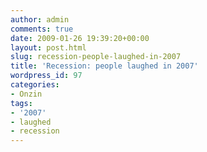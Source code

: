 ```yaml
---
author: admin
comments: true
date: 2009-01-26 19:39:20+00:00
layout: post.html
slug: recession-people-laughed-in-2007
title: 'Recession: people laughed in 2007'
wordpress_id: 97
categories:
- Onzin
tags:
- '2007'
- laughed
- recession
---
```



